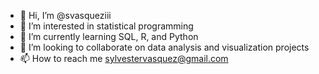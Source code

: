 - 👋 Hi, I’m @svasqueziii
- 👀 I’m interested in statistical programming
- 🌱 I’m currently learning SQL, R, and Python
- 💞️ I’m looking to collaborate on data analysis and visualization projects
- 📫 How to reach me sylvestervasquez@gmail.com

<!---
svasqueziii/svasqueziii is a ✨ special ✨ repository because its `README.md` (this file) appears on your GitHub profile.
You can click the Preview link to take a look at your changes.
--->
